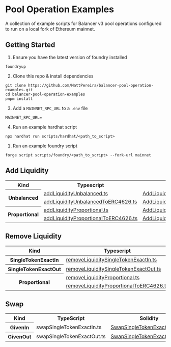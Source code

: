 # Pool Operation Examples

A collection of example scripts for Balancer v3 pool operations configured to run on a local fork of Ethereum mainnet.

## Getting Started

1. Ensure you have the latest version of foundry installed

```
foundryup
```

2. Clone this repo & install dependencies

```
git clone https://github.com/MattPereira/balancer-pool-operation-examples.git
cd balancer-pool-operation-examples
pnpm install
```

3. Add a `MAINNET_RPC_URL` to a `.env` file

```
MAINNET_RPC_URL=
```

4. Run an example hardhat script

```
npx hardhat run scripts/hardhat/<path_to_script>
```

1. Run an example foundry script

```
forge script scripts/foundry/<path_to_script> --fork-url mainnet
```

## Add Liquidity

<table>
  <tr>
    <th>Kind</th>
    <th>Typescript</th>
    <th>Solidity</th>
  </tr>
  <tr>
    <th rowspan="2">Unbalanced</th>
    <td><a href="scripts/hardhat/add-liquidity/addLiquidityUnbalanced.ts">addLiquidityUnbalanced.ts</a></td>
    <td><a href="scripts/foundry/add-liquidity/AddLiquidityUnbalanced.s.sol">AddLiquidityUnbalanced.s.sol</a></td>
  </tr>
  <tr>
    <td><a href="scripts/hardhat/add-liquidity/addLiquidityUnbalancedToERC4626.ts">addLiquidityUnbalancedToERC4626.ts</a></td>
    <td><a href="scripts/foundry/add-liquidity/addLiquidityUnbalancedToERC4626.s.sol">AddLiquidityUnbalancedToERC4626.s.sol</a></td>
  </tr>
    <tr>
    <th rowspan="2">Proportional</th>
    <td><a href="scripts/hardhat/add-liquidity/addLiquidityProportional.ts">addLiquidityProportional.ts</a></td>
    <td><a href="scripts/foundry/add-liquidity/AddLiquidityProportional.s.sol">AddLiquidityProportional.s.sol</a></td>
  </tr>
  <tr>
    <td><a href="scripts/hardhat/add-liquidity/addLiquidityProportionalToERC4626.ts">addLiquidityProportionalToERC4626.ts</a></td>
    <td><a href="scripts/foundry/add-liquidity/AddLiquidityProportionalToERC4626.s.sol">AddLiquidityProportionalToERC4626.s.sol</a></td>
  </tr>
</table>

## Remove Liquidity

<table>
  <thead>
    <th>Kind</th>
    <th>Typescript</th>
    <th>Solidity</th>
  </thead>
  <tbody>
    <tr>
        <th>SingleTokenExactIn</th>
        <td><a href="scripts/hardhat/remove-liquidity/removeLiquiditySingleTokenExactIn.ts">removeLiquiditySingleTokenExactIn.ts</a></td>
        <td><a href="scripts/foundry/remove-liquidity/RemoveLiquiditySingleTokenExactIn.s.sol">RemoveLiquiditySingleTokenExactIn.s.sol</a></td>
    </tr>
        <tr>
        <th>SingleTokenExactOut</th>
        <td><a href="scripts/hardhat/remove-liquidity/removeLiquiditySingleTokenExactOut.ts">removeLiquiditySingleTokenExactOut.ts</a></td>
        <td><a href="scripts/foundry/remove-liquidity/RemoveLiquiditySingleTokenExactOut.s.sol">RemoveLiquiditySingleTokenExactOut.s.sol</a></td>
    </tr>
        <tr>
        <th rowspan="2">Proportional</th>
        <td><a href="scripts/hardhat/remove-liquidity/removeLiquidityProportional.ts">removeLiquidityProportional.ts</a></td>
        <td><a href="scripts/foundry/remove-liquidity/RemoveLiquidityProportional.s.sol">RemoveLiquidityProportional.s.sol</a></td>
    </tr>
    <tr>
        <td><a href="scripts/hardhat/remove-liquidity/removeLiquidityProportionalToERC4626.ts">removeLiquidityProportionalToERC4626.ts</a></td>
        <td><a href="scripts/foundry/remove-liquidity/RemoveLiquidityProportionalToERC4626.s.sol">RemoveLiquidityProportionalToERC4626.s.sol</a></td>
    </tr>
  </tbody>
</table>

## Swap

<table>
  <tr>
    <th>Kind</th>
    <th>TypeScript</th>
    <th>Solidity</th>
  </tr>
  <tr>
    <th>GivenIn</th>
    <td>swapSingleTokenExactIn.ts</td>
    <td><a href="scripts/foundry/swap/SwapSingleTokenExactIn.s.sol">SwapSingleTokenExactIn.s.sol</a></td>
  </tr>
  <tr>
    <th>GivenOut</th>
    <td>swapSingleTokenExactOut.ts</td>
    <td><a href="scripts/foundry/swap/SwapSingleTokenExactOut.s.sol">SwapSingleTokenExactOut.s.sol</a></td>

</table>
